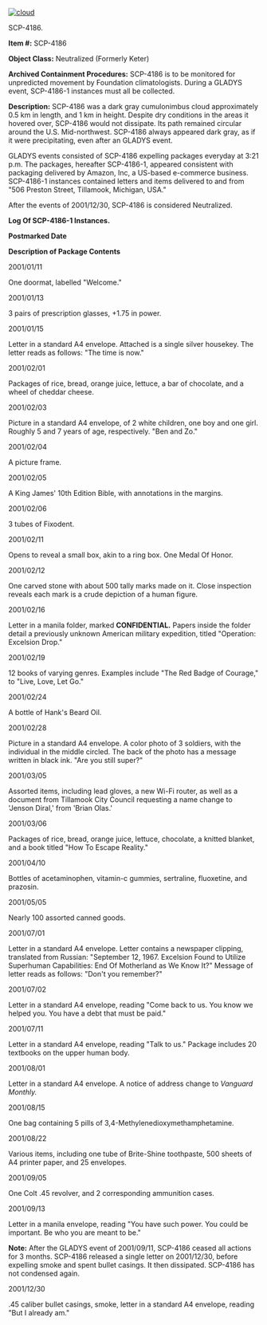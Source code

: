 [![cloud](http://scp-wiki.wdfiles.com/local--resized-images/scp-4186/cloud/medium.jpg)](http://scp-wiki.wdfiles.com/local--files/scp-4186/cloud)

SCP-4186.

**Item #:** SCP-4186

**Object Class:** Neutralized (Formerly Keter)

**Archived Containment Procedures:** SCP-4186 is to be monitored for unpredicted movement by Foundation climatologists. During a GLADYS event, SCP-4186-1 instances must all be collected.

**Description:** SCP-4186 was a dark gray cumulonimbus cloud approximately 0.5 km in length, and 1 km in height. Despite dry conditions in the areas it hovered over, SCP-4186 would not dissipate. Its path remained circular around the U.S. Mid-northwest. SCP-4186 always appeared dark gray, as if it were precipitating, even after an GLADYS event.

GLADYS events consisted of SCP-4186 expelling packages everyday at 3:21 p.m. The packages, hereafter SCP-4186-1, appeared consistent with packaging delivered by Amazon, Inc, a US-based e-commerce business. SCP-4186-1 instances contained letters and items delivered to and from "506 Preston Street, Tillamook, Michigan, USA."

After the events of 2001/12/30, SCP-4186 is considered Neutralized.

**Log Of SCP-4186-1 Instances.**  

**Postmarked Date**

**Description of Package Contents**

2001/01/11

One doormat, labelled "Welcome."

2001/01/13

3 pairs of prescription glasses, +1.75 in power.

2001/01/15

Letter in a standard A4 envelope. Attached is a single silver housekey. The letter reads as follows: "The time is now."

2001/02/01

Packages of rice, bread, orange juice, lettuce, a bar of chocolate, and a wheel of cheddar cheese.

2001/02/03

Picture in a standard A4 envelope, of 2 white children, one boy and one girl. Roughly 5 and 7 years of age, respectively. "Ben and Zo."

2001/02/04

A picture frame.

2001/02/05

A King James' 10th Edition Bible, with annotations in the margins.

2001/02/06

3 tubes of Fixodent.

2001/02/11

Opens to reveal a small box, akin to a ring box. One Medal Of Honor.

2001/02/12

One carved stone with about 500 tally marks made on it. Close inspection reveals each mark is a crude depiction of a human figure.

2001/02/16

Letter in a manila folder, marked **CONFIDENTIAL.** Papers inside the folder detail a previously unknown American military expedition, titled "Operation: Excelsion Drop."

2001/02/19

12 books of varying genres. Examples include "The Red Badge of Courage," to "Live, Love, Let Go."

2001/02/24

A bottle of Hank's Beard Oil.

2001/02/28

Picture in a standard A4 envelope. A color photo of 3 soldiers, with the individual in the middle circled. The back of the photo has a message written in black ink. "Are you still super?"

2001/03/05

Assorted items, including lead gloves, a new Wi-Fi router, as well as a document from Tillamook City Council requesting a name change to 'Jenson Diral,' from 'Brian Olas.'

2001/03/06

Packages of rice, bread, orange juice, lettuce, chocolate, a knitted blanket, and a book titled "How To Escape Reality."

2001/04/10

Bottles of acetaminophen, vitamin-c gummies, sertraline, fluoxetine, and prazosin.

2001/05/05

Nearly 100 assorted canned goods.

2001/07/01

Letter in a standard A4 envelope. Letter contains a newspaper clipping, translated from Russian: "September 12, 1967. Excelsion Found to Utilize Superhuman Capabilities: End Of Motherland as We Know It?" Message of letter reads as follows: "Don't you remember?"

2001/07/02

Letter in a standard A4 envelope, reading "Come back to us. You know we helped you. You have a debt that must be paid."

2001/07/11

Letter in a standard A4 envelope, reading "Talk to us." Package includes 20 textbooks on the upper human body.

2001/08/01

Letter in a standard A4 envelope. A notice of address change to _Vanguard Monthly._

2001/08/15

One bag containing 5 pills of 3,4-Methylenedioxymethamphetamine.

2001/08/22

Various items, including one tube of Brite-Shine toothpaste, 500 sheets of A4 printer paper, and 25 envelopes.

2001/09/05

One Colt .45 revolver, and 2 corresponding ammunition cases.

2001/09/13

Letter in a manila envelope, reading "You have such power. You could be important. Be who you are meant to be."

**Note:** After the GLADYS event of 2001/09/11, SCP-4186 ceased all actions for 3 months. SCP-4186 released a single letter on 2001/12/30, before expelling smoke and spent bullet casings. It then dissipated. SCP-4186 has not condensed again.

2001/12/30

.45 caliber bullet casings, smoke, letter in a standard A4 envelope, reading "But I already am."